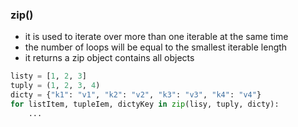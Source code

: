 ### zip()
- it is used to iterate over more than one iterable at the same time
- the number of loops will be equal to the smallest iterable length
- it returns a zip object contains all objects
```py
listy = [1, 2, 3]
tuply = (1, 2, 3, 4)
dicty = {"k1": "v1", "k2": "v2", "k3": "v3", "k4": "v4"}
for listItem, tupleIem, dictyKey in zip(lisy, tuply, dicty):
    ...
```